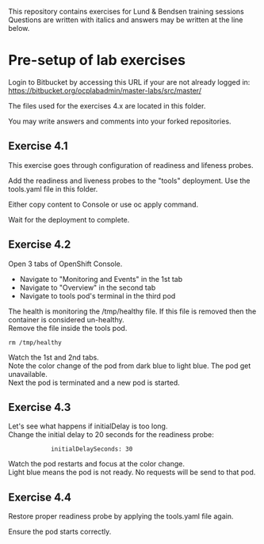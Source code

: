 This repository contains exercises for Lund & Bendsen training sessions
Questions are written with italics and answers may be written at the line below.

# Pre-setup of lab exercises

Login to Bitbucket by accessing this URL if your are not already logged in:
https://bitbucket.org/ocplabadmin/master-labs/src/master/

The files used for the exercises 4.x are located in this folder.

You may write answers and comments into your forked repositories.

## Exercise 4.1

This exercise goes through configuration of readiness and lifeness probes.

Add the readiness and liveness probes to the "tools" deployment.
Use the tools.yaml file in this folder.

Either copy content to Console or use oc apply command.

Wait for the deployment to complete.

## Exercise 4.2

Open 3 tabs of OpenShift Console.  
- Navigate to "Monitoring and Events" in the 1st tab  
- Navigate to "Overview" in the second tab  
- Navigate to tools pod's terminal in the third pod  

The health is monitoring the /tmp/healthy file. If this file is removed then the container is considered un-healthy.  
Remove the file inside the tools pod.

```
rm /tmp/healthy
```

Watch the 1st and 2nd tabs.  
Note the color change of the pod from dark blue to light blue. The pod get unavailable.  
Next the pod is terminated and a new pod is started.


## Exercise 4.3

Let's see what happens if initialDelay is too long.  
Change the initial delay to 20 seconds for the readiness probe:
```
            initialDelaySeconds: 30
```

Watch the pod restarts and focus at the color change.  
Light blue means the pod is not ready. No requests will be send to that pod.


## Exercise 4.4

Restore proper readiness probe by applying the tools.yaml file again.

Ensure the pod starts correctly.
